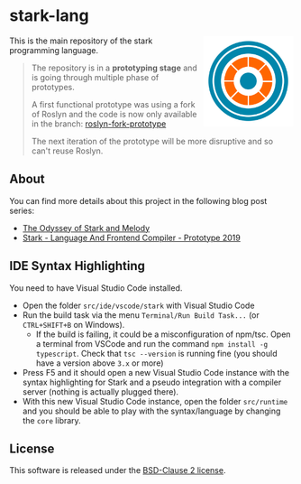 # stark-lang

<img align="right" width="160px" height="160px" src="img/logo.png">

This is the main repository of the stark programming language.

> The repository is in a **prototyping stage** and is going through multiple phase of prototypes.
>
> A first functional prototype was using a fork of Roslyn and the code is now only available in the branch: [roslyn-fork-prototype](https://github.com/stark-lang/stark/tree/roslyn-fork-prototype)
>
> The next iteration of the prototype will be more disruptive and so can't reuse Roslyn.

## About

You can find more details about this project in the following blog post series:

- [The Odyssey of Stark and Melody](https://xoofx.github.io/blog/2020/03/05/stark-melody-dotnet-sel4/)
- [Stark - Language And Frontend Compiler - Prototype 2019](https://xoofx.github.io/blog/2020/03/06/stark-language-frontend-compiler/)

## IDE Syntax Highlighting

You need to have Visual Studio Code installed.

- Open the folder `src/ide/vscode/stark` with Visual Studio Code
- Run the build task via the menu `Terminal/Run Build Task...` (or `CTRL+SHIFT+B` on Windows).
  - If the build is failing, it could be a misconfiguration of npm/tsc. Open a terminal from VSCode and run the command `npm install -g typescript`. Check that `tsc --version` is running fine (you should have a version above `3.x` or more)
- Press F5 and it should open a new Visual Studio Code instance with the syntax highlighting for Stark and a pseudo integration with a compiler server (nothing is actually plugged there).
- With this new Visual Studio Code instance, open the folder `src/runtime` and you should be able to play with the syntax/language by changing the `core` library.

## License

This software is released under the [BSD-Clause 2 license](http://opensource.org/licenses/BSD-2-Clause).

